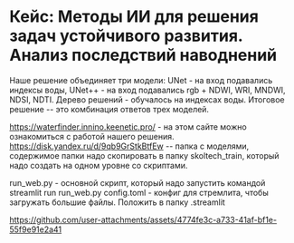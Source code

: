 # Кейс: Методы ИИ для решения задач устойчивого развития. Анализ последствий наводнений

Наше решение объединяет три модели: 
UNet - на вход подавались индексы воды,
UNet++ - на вход подавались rgb + NDWI, WRI, MNDWI, NDSI, NDTI.
Дерево решений - обучалось на индексах воды. 
Итоговое решение -- это комбинация ответов трех моделей.

https://waterfinder.innino.keenetic.pro/ - на этом сайте можно ознакомиться с работой нашего решения.
https://disk.yandex.ru/d/9qb9GrStkBtfEw -- папка с моделями, содержимое папки надо скопировать в папку skoltech_train, который надо создать на одном уровне со скриптами.

run_web.py - основной скрипт, который надо запустить командой streamlit run run_web.py
config.toml - конфиг для стремлита, чтобы загружать большие файлы.  Положить в папку .streamlit

https://github.com/user-attachments/assets/4774fe3c-a733-41af-bf1e-55f9e91e2a41


